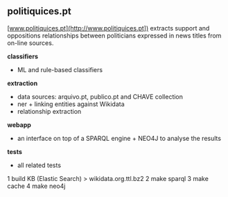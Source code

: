 ## politiquices.pt

[www.politiquices.pt](http://www.politiquices.pt]) extracts
support and oppositions relationships between politicians expressed 
in news titles from on-line sources.

__classifiers__
   - ML and rule-based classifiers


__extraction__ 
   - data sources: arquivo.pt, publico.pt and CHAVE collection
   - ner + linking entities against Wikidata
   - relationship extraction


__webapp__
   - an interface on top of a SPARQL engine + NEO4J to analyse the results 


__tests__
   - all related tests




1  build KB (Elastic Search) > wikidata.org.ttl.bz2
2  make sparql
3  make cache
4  make neo4j